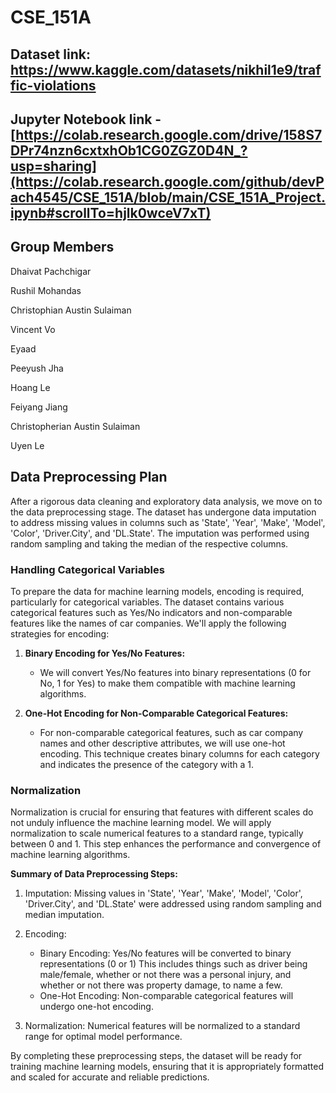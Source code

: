 # CSE_151A

## Dataset link: https://www.kaggle.com/datasets/nikhil1e9/traffic-violations

## Jupyter Notebook link - [https://colab.research.google.com/drive/158S7DPr74nzn6cxtxhOb1CG0ZGZ0D4N_?usp=sharing](https://colab.research.google.com/github/devPach4545/CSE_151A/blob/main/CSE_151A_Project.ipynb#scrollTo=hjlk0wceV7xT)

## Group Members 
Dhaivat Pachchigar

Rushil Mohandas

Christophian Austin Sulaiman

Vincent Vo

Eyaad

Peeyush Jha

Hoang Le

Feiyang Jiang

Christopherian Austin Sulaiman

Uyen Le

## Data Preprocessing Plan

After a rigorous data cleaning and exploratory data analysis, we move on to the data preprocessing stage. The dataset has undergone data imputation to address missing values in columns such as 'State', 'Year', 'Make', 'Model', 'Color', 'Driver.City', and 'DL.State'. The imputation was performed using random sampling and taking the median of the respective columns.

### Handling Categorical Variables

To prepare the data for machine learning models, encoding is required, particularly for categorical variables. The dataset contains various categorical features such as Yes/No indicators and non-comparable features like the names of car companies. We'll apply the following strategies for encoding:

1. **Binary Encoding for Yes/No Features:**
   - We will convert Yes/No features into binary representations (0 for No, 1 for Yes) to make them compatible with machine learning algorithms.

2. **One-Hot Encoding for Non-Comparable Categorical Features:**
   - For non-comparable categorical features, such as car company names and other descriptive attributes, we will use one-hot encoding. This technique creates binary columns for each category and indicates the presence of the category with a 1.

### Normalization

Normalization is crucial for ensuring that features with different scales do not unduly influence the machine learning model. We will apply normalization to scale numerical features to a standard range, typically between 0 and 1. This step enhances the performance and convergence of machine learning algorithms.

**Summary of Data Preprocessing Steps:**

1. Imputation: Missing values in 'State', 'Year', 'Make', 'Model', 'Color', 'Driver.City', and 'DL.State' were addressed using random sampling and median imputation.

2. Encoding:
   - Binary Encoding: Yes/No features will be converted to binary representations (0 or 1) This includes things such as driver being male/female, whether or not there was a personal injury, and whether or not there was property damage, to name a few.
   - One-Hot Encoding: Non-comparable categorical features will undergo one-hot encoding.

3. Normalization: Numerical features will be normalized to a standard range for optimal model performance.

By completing these preprocessing steps, the dataset will be ready for training machine learning models, ensuring that it is appropriately formatted and scaled for accurate and reliable predictions.




